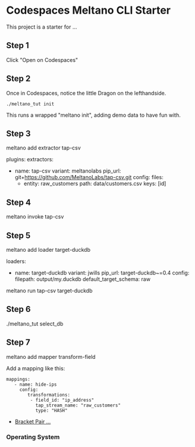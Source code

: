 # Codespaces Meltano CLI Starter

This project is a starter for ...

## Step 1 ##
Click "Open on Codespaces"

## Step 2 ## 
Once in Codespaces, notice the little Dragon on the lefthandside. 

`./meltano_tut init` 

This runs a wrapped "meltano init", adding demo data to have fun with.

## Step 3 ##

meltano add extractor tap-csv

plugins:
  extractors:
  - name: tap-csv
    variant: meltanolabs
    pip_url: git+https://github.com/MeltanoLabs/tap-csv.git
    config:
      files:
      - entity: raw_customers
        path: data/customers.csv
        keys: [id]


## Step 4 ##
meltano invoke tap-csv

## Step 5 ##

meltano add loader target-duckdb

  loaders:
  - name: target-duckdb
    variant: jwills
    pip_url: target-duckdb~=0.4
    config:
      filepath: output/my.duckdb
      default_target_schema: raw

meltano run tap-csv target-duckdb

## Step 6 ##
./meltano_tut select_db


## Step 7 ##

 meltano add mapper transform-field
 
 Add a mapping like this:
 ```   
 mappings:
    - name: hide-ips
      config:
         transformations:
          - field_id: "ip_address"
            tap_stream_name: "raw_customers"
            type: "HASH"
 ```          
            
- [Bracket Pair ...]()
### Operating System
